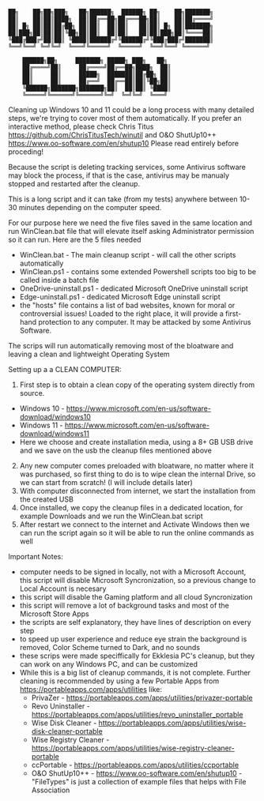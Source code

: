 
	██╗    ██╗██╗███╗   ██╗██████╗  ██████╗ ██╗    ██╗███████╗
	██║    ██║██║████╗  ██║██╔══██╗██╔═══██╗██║    ██║██╔════╝
	██║ █╗ ██║██║██╔██╗ ██║██║  ██║██║   ██║██║ █╗ ██║███████╗
	██║███╗██║██║██║╚██╗██║██║  ██║██║   ██║██║███╗██║╚════██║
	╚███╔███╔╝██║██║ ╚████║██████╔╝╚██████╔╝╚███╔███╔╝███████║
	╚══╝╚══╝ ╚═╝╚═╝  ╚═══╝╚═════╝  ╚═════╝  ╚══╝╚══╝ ╚══════╝

		██████╗██╗     ███████╗ █████╗ ███╗   ██╗
		██╔════╝██║     ██╔════╝██╔══██╗████╗  ██║
		██║     ██║     █████╗  ███████║██╔██╗ ██║
		██║     ██║     ██╔══╝  ██╔══██║██║╚██╗██║
		╚██████╗███████╗███████╗██║  ██║██║ ╚████║
		╚═════╝╚══════╝╚══════╝╚═╝  ╚═╝╚═╝  ╚═══╝

Cleaning up Windows 10 and 11 could be a long process with many detailed steps, we're trying to cover most of them automatically. If you prefer an interactive method, please check Chris Titus https://github.com/ChrisTitusTech/winutil and O&O ShutUp10++ https://www.oo-software.com/en/shutup10
Please read entirely before proceding!

Because the script is deleting tracking services, some Antivirus software may block the process, if that is the case, antivirus may be manualy stopped and restarted after the cleanup.

This is a long script and it can take (from my tests) anywhere between 10-30 minutes depending on the computer speed.

For our purpose here we need the five files saved in the same location and run WinClean.bat file that will elevate itself asking Administrator permission so it can run. Here are the 5 files needed
- WinClean.bat - The main cleanup script - will call the other scripts automatically
- WinClean.ps1 - contains some extended Powershell scripts too big to be called inside a batch file
- OneDrive-uninstall.ps1 - dedicated Microsoft OneDrive uninstall script
- Edge-uninstall.ps1 - dedicated Microsoft Edge uninstall script
- the "hosts" file contains a list of bad websites, known for moral or controversial issues! Loaded to the right place, it will provide a first-hand protection to any computer. It may be attacked by some Antivirus Software.

The scrips will run automatically removing most of the bloatware and leaving a clean and lightweight Operating System

Setting up a a CLEAN COMPUTER:

1. First step is to obtain a clean copy of the operating system directly from source.
- Windows 10 - https://www.microsoft.com/en-us/software-download/windows10
- Windows 11 - https://www.microsoft.com/en-us/software-download/windows11
- Here we choose and create installation media, using a 8+ GB USB drive and we save on the usb the cleanup files mentioned above
2. Any new computer comes preloaded with bloatware, no matter where it was purchased, so first thing to do is to wipe clean the internal Drive, so we can start from scratch! (I will include details later)
3. With computer disconnected from internet, we start the installation from the created USB
4. Once installed, we copy the cleanup files in a dedicated location, for example Downloads and we run the WinClean.bat script
5. After restart we connect to the internet and Activate Windows then we can run the script again so it will be able to run the online commands as well

Important Notes:
- computer needs to be signed in locally, not with a Microsoft Account, this script will disable Microsoft Syncronization, so a previous change to Local Account is necesary
- this script will disable the Gaming platform and all cloud Syncronization
- this script will remove a lot of background tasks and most of the Microsoft Store Apps
- the scripts are self explanatory, they have lines of description on every step
- to speed up user experience and reduce eye strain the background is removed, Color Scheme turned to Dark, and no sounds
- these scrips were made speciffically for Ekklesia PC's cleanup, but they can work on any Windows PC, and can be customized
- While this is a big list of cleanup commands, it is not complete. Further cleaning is recommended by using a few Portable Apps from https://portableapps.com/apps/utilities like:
 	- PrivaZer - https://portableapps.com/apps/utilities/privazer-portable
	- Revo Uninstaller - https://portableapps.com/apps/utilities/revo_uninstaller_portable
	- Wise Disk Cleaner - https://portableapps.com/apps/utilities/wise-disk-cleaner-portable
	- Wise Registry Cleaner - https://portableapps.com/apps/utilities/wise-registry-cleaner-portable
	- ccPortable - https://portableapps.com/apps/utilities/ccportable
	- O&O ShutUp10++ - https://www.oo-software.com/en/shutup10
-"FileTypes" is just a collection of example files that helps with File Association
